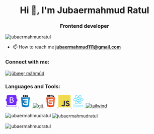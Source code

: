 <h1 align="center">Hi 👋, I'm Jubaermahmud Ratul</h1>
<h3 align="center">Frontend developer</h3>

<p align="left"> <img src="https://komarev.com/ghpvc/?username=jubaermahmudratul&label=Profile%20views&color=0e75b6&style=flat" alt="jubaermahmudratul" /> </p>


- 📫 How to reach me **jubaermahmud111@gmail.com**

<h3 align="left">Connect with me:</h3>
<p align="left">
<a href="https://fb.com/jübæęr mãhmûd" target="blank"><img align="center" src="https://raw.githubusercontent.com/rahuldkjain/github-profile-readme-generator/master/src/images/icons/Social/facebook.svg" alt="jübæęr mãhmûd" height="30" width="40" /></a>
</p>

<h3 align="left">Languages and Tools:</h3>
<p align="left"> <a href="https://getbootstrap.com" target="_blank" rel="noreferrer"> <img src="https://raw.githubusercontent.com/devicons/devicon/master/icons/bootstrap/bootstrap-plain-wordmark.svg" alt="bootstrap" width="40" height="40"/> </a> <a href="https://www.w3schools.com/css/" target="_blank" rel="noreferrer"> <img src="https://raw.githubusercontent.com/devicons/devicon/master/icons/css3/css3-original-wordmark.svg" alt="css3" width="40" height="40"/> </a> <a href="https://www.figma.com/" target="_blank" rel="noreferrer"> <img src="https://www.vectorlogo.zone/logos/git-scm/git-scm-icon.svg" alt="git" width="40" height="40"/> </a> <a href="https://www.w3.org/html/" target="_blank" rel="noreferrer"> <img src="https://raw.githubusercontent.com/devicons/devicon/master/icons/html5/html5-original-wordmark.svg" alt="html5" width="40" height="40"/> </a> <a href="https://developer.mozilla.org/en-US/docs/Web/JavaScript" target="_blank" rel="noreferrer"> <img src="https://raw.githubusercontent.com/devicons/devicon/master/icons/javascript/javascript-original.svg" alt="javascript" width="40" height="40"/> </a> <a href="https://www.python.org" target="_blank" rel="noreferrer"><img src="https://raw.githubusercontent.com/devicons/devicon/master/icons/react/react-original-wordmark.svg" alt="react" width="40" height="40"/> </a> <a href="https://tailwindcss.com/" target="_blank" rel="noreferrer"> <img src="https://www.vectorlogo.zone/logos/tailwindcss/tailwindcss-icon.svg" alt="tailwind" width="40" height="40"/> </a> </p>

<p><img align="left" src="https://github-readme-stats.vercel.app/api/top-langs?username=jubaermahmudratul&show_icons=true&locale=en&layout=compact" alt="jubaermahmudratul" /></p>

<p>&nbsp;<img align="center" src="https://github-readme-stats.vercel.app/api?username=jubaermahmudratul&show_icons=true&locale=en" alt="jubaermahmudratul" /></p>

<p><img align="center" src="https://github-readme-streak-stats.herokuapp.com/?user=jubaermahmudratul&" alt="jubaermahmudratul" /></p>
